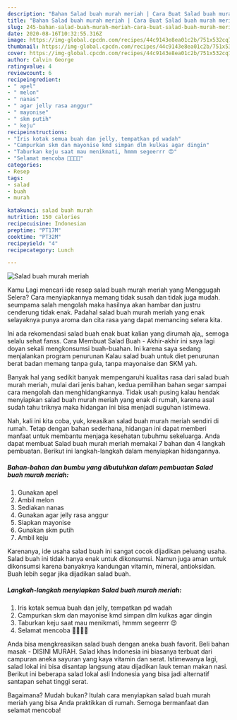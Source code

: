 ```yaml
---
description: "Bahan Salad buah murah meriah | Cara Buat Salad buah murah meriah Yang Sempurna"
title: "Bahan Salad buah murah meriah | Cara Buat Salad buah murah meriah Yang Sempurna"
slug: 245-bahan-salad-buah-murah-meriah-cara-buat-salad-buah-murah-meriah-yang-sempurna
date: 2020-08-16T10:32:55.316Z
image: https://img-global.cpcdn.com/recipes/44c9143e8ea01c2b/751x532cq70/salad-buah-murah-meriah-foto-resep-utama.jpg
thumbnail: https://img-global.cpcdn.com/recipes/44c9143e8ea01c2b/751x532cq70/salad-buah-murah-meriah-foto-resep-utama.jpg
cover: https://img-global.cpcdn.com/recipes/44c9143e8ea01c2b/751x532cq70/salad-buah-murah-meriah-foto-resep-utama.jpg
author: Calvin George
ratingvalue: 4
reviewcount: 6
recipeingredient:
- " apel"
- " melon"
- " nanas"
- " agar jelly rasa anggur"
- " mayonise"
- " skm putih"
- " keju"
recipeinstructions:
- "Iris kotak semua buah dan jelly, tempatkan pd wadah"
- "Campurkan skm dan mayonise kmd simpan dlm kulkas agar dingin"
- "Taburkan keju saat mau menikmati, hmmm segeerrr 😍"
- "Selamat mencoba 🍎🍉🍓🍍"
categories:
- Resep
tags:
- salad
- buah
- murah

katakunci: salad buah murah 
nutrition: 150 calories
recipecuisine: Indonesian
preptime: "PT17M"
cooktime: "PT32M"
recipeyield: "4"
recipecategory: Lunch

---
```



![Salad buah murah meriah](https://img-global.cpcdn.com/recipes/44c9143e8ea01c2b/751x532cq70/salad-buah-murah-meriah-foto-resep-utama.jpg)

Kamu Lagi mencari ide resep salad buah murah meriah yang Menggugah Selera? Cara menyiapkannya memang tidak susah dan tidak juga mudah. seumpama salah mengolah maka hasilnya akan hambar dan justru cenderung tidak enak. Padahal salad buah murah meriah yang enak selayaknya punya aroma dan cita rasa yang dapat memancing selera kita.

Ini ada rekomendasi salad buah enak buat kalian yang dirumah aja,, semoga selalu sehat fanss. Cara Membuat Salad Buah - Akhir-akhir ini saya lagi doyan sekali mengkonsumsi buah-buahan. Ini karena saya sedang menjalankan program penurunan Kalau salad buah untuk diet penurunan berat badan memang tanpa gula, tanpa mayonaise dan SKM yah.

Banyak hal yang sedikit banyak mempengaruhi kualitas rasa dari salad buah murah meriah, mulai dari jenis bahan, kedua pemilihan bahan segar sampai cara mengolah dan menghidangkannya. Tidak usah pusing kalau hendak menyiapkan salad buah murah meriah yang enak di rumah, karena asal sudah tahu triknya maka hidangan ini bisa menjadi suguhan istimewa.


Nah, kali ini kita coba, yuk, kreasikan salad buah murah meriah sendiri di rumah. Tetap dengan bahan sederhana, hidangan ini dapat memberi manfaat untuk membantu menjaga kesehatan tubuhmu sekeluarga. Anda dapat membuat Salad buah murah meriah memakai 7 bahan dan 4 langkah pembuatan. Berikut ini langkah-langkah dalam menyiapkan hidangannya.

<!--inarticleads1-->

##### Bahan-bahan dan bumbu yang dibutuhkan dalam pembuatan Salad buah murah meriah:

1. Gunakan  apel
1. Ambil  melon
1. Sediakan  nanas
1. Gunakan  agar jelly rasa anggur
1. Siapkan  mayonise
1. Gunakan  skm putih
1. Ambil  keju


Karenanya, ide usaha salad buah ini sangat cocok dijadikan peluang usaha. Salad buah ini tidak hanya enak untuk dikonsumsi. Namun juga aman untuk dikonsumsi karena banyaknya kandungan vitamin, mineral, antioksidan. Buah lebih segar jika dijadikan salad buah. 

<!--inarticleads2-->

##### Langkah-langkah menyiapkan Salad buah murah meriah:

1. Iris kotak semua buah dan jelly, tempatkan pd wadah
1. Campurkan skm dan mayonise kmd simpan dlm kulkas agar dingin
1. Taburkan keju saat mau menikmati, hmmm segeerrr 😍
1. Selamat mencoba 🍎🍉🍓🍍


Anda bisa mengkreasikan salad buah dengan aneka buah favorit. Beli bahan masak - DISINI MURAH. Salad khas Indonesia ini biasanya terbuat dari campuran aneka sayuran yang kaya vitamin dan serat. Istimewanya lagi, salad lokal ini bisa disantap langsung atau dijadikan lauk teman makan nasi. Berikut ini beberapa salad lokal asli Indonesia yang bisa jadi alternatif santapan sehat tinggi serat. 

Bagaimana? Mudah bukan? Itulah cara menyiapkan salad buah murah meriah yang bisa Anda praktikkan di rumah. Semoga bermanfaat dan selamat mencoba!
